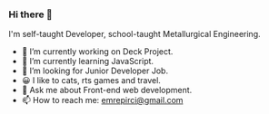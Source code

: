 ### Hi there 👋

I'm self-taught Developer, school-taught Metallurgical Engineering. 

- 🔭 I’m currently working on Deck Project.
- 🌱 I’m currently learning JavaScript.
- 🤔 I’m looking for Junior Developer Job.
- 😀 I like to cats, rts games and travel.
- 💬 Ask me about Front-end web development.
- 📫 How to reach me: emrepirci@gmail.com
